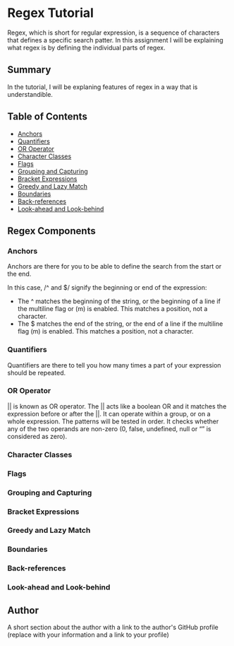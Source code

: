 # Regex Tutorial

Regex, which is short for regular expression, is a sequence of characters that defines a specific search patter. In this assignment I will be explaining what regex is by defining the individual parts of regex.

## Summary

In the tutorial, I will be explaning features of regex in a way that is understandible.
## Table of Contents

- [Anchors](#anchors)
- [Quantifiers](#quantifiers)
- [OR Operator](#or-operator)
- [Character Classes](#character-classes)
- [Flags](#flags)
- [Grouping and Capturing](#grouping-and-capturing)
- [Bracket Expressions](#bracket-expressions)
- [Greedy and Lazy Match](#greedy-and-lazy-match)
- [Boundaries](#boundaries)
- [Back-references](#back-references)
- [Look-ahead and Look-behind](#look-ahead-and-look-behind)

## Regex Components

### Anchors
 Anchors are there for you to be able to define the search from the start or the end.

 In this case, /^ and $/ signify the beginning or end of the expression:

* The ^ matches the beginning of the string, or the beginning of a line if the multiline flag or (m) is enabled. This matches a position, not a character.
* The $ matches the end of the string, or the end of a line if the multiline flag (m) is enabled. This matches a position, not a character.
### Quantifiers
Quantifiers are there to tell you how many times a part of your expression should be repeated.
### OR Operator
|| is known as OR operator. The || acts like a boolean OR and it matches the expression before or after the ||. It can operate within a group, or on a whole expression. The patterns will be tested in order. It checks whether any of the two operands are non-zero (0, false, undefined, null or “” is considered as zero).
### Character Classes

### Flags

### Grouping and Capturing

### Bracket Expressions

### Greedy and Lazy Match

### Boundaries

### Back-references

### Look-ahead and Look-behind

## Author

A short section about the author with a link to the author's GitHub profile (replace with your information and a link to your profile)
